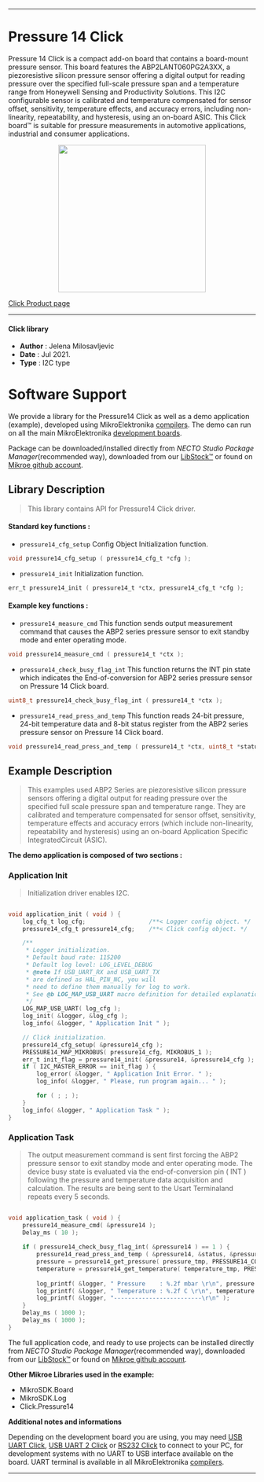 
---
# Pressure 14 Click

Pressure 14 Click is a compact add-on board that contains a board-mount pressure sensor. This board features the ABP2LANT060PG2A3XX, a piezoresistive silicon pressure sensor offering a digital output for reading pressure over the specified full-scale pressure span and a temperature range from Honeywell Sensing and Productivity Solutions. This I2C configurable sensor is calibrated and temperature compensated for sensor offset, sensitivity, temperature effects, and accuracy errors, including non-linearity, repeatability, and hysteresis, using an on-board ASIC. This Click board™ is suitable for pressure measurements in automotive applications, industrial and consumer applications.

<p align="center">
  <img src="https://download.mikroe.com/images/click_for_ide/pressure14_click.png" height=300px>
</p>

[Click Product page](https://www.mikroe.com/pressure-14-click)

---


#### Click library

- **Author**        : Jelena Milosavljevic
- **Date**          : Jul 2021.
- **Type**          : I2C type


# Software Support

We provide a library for the Pressure14 Click
as well as a demo application (example), developed using MikroElektronika
[compilers](https://www.mikroe.com/necto-studio).
The demo can run on all the main MikroElektronika [development boards](https://www.mikroe.com/development-boards).

Package can be downloaded/installed directly from *NECTO Studio Package Manager*(recommended way), downloaded from our [LibStock&trade;](https://libstock.mikroe.com) or found on [Mikroe github account](https://github.com/MikroElektronika/mikrosdk_click_v2/tree/master/clicks).

## Library Description

> This library contains API for Pressure14 Click driver.

#### Standard key functions :

- `pressure14_cfg_setup` Config Object Initialization function.
```c
void pressure14_cfg_setup ( pressure14_cfg_t *cfg );
```

- `pressure14_init` Initialization function.
```c
err_t pressure14_init ( pressure14_t *ctx, pressure14_cfg_t *cfg );
```

#### Example key functions :

- `pressure14_measure_cmd` This function sends output measurement command that causes the ABP2 series pressure sensor to exit standby mode and enter operating mode.
```c
void pressure14_measure_cmd ( pressure14_t *ctx );
```

- `pressure14_check_busy_flag_int` This function returns the INT pin state which indicates the End-of-conversion for ABP2 series pressure sensor on Pressure 14 Click board.
```c
uint8_t pressure14_check_busy_flag_int ( pressure14_t *ctx );
```

- `pressure14_read_press_and_temp` This function reads 24-bit pressure, 24-bit temperature data and 8-bit status register from the ABP2 series pressure sensor on Pressure 14 Click board.
```c
void pressure14_read_press_and_temp ( pressure14_t *ctx, uint8_t *status_byte, uint32_t *pressure_data, uint32_t *temp_data );
```

## Example Description

> This examples used ABP2 Series are piezoresistive silicon pressure sensors offering a digital output for reading pressure over the specified full scale pressure span and temperature range. 
They are calibrated and temperature compensated for sensor offset, sensitivity, temperature effects and accuracy errors (which include non-linearity, repeatability and hysteresis) using an 
on-board Application Specific IntegratedCircuit (ASIC).

**The demo application is composed of two sections :**

### Application Init

> Initialization driver enables I2C.

```c

void application_init ( void ) {
    log_cfg_t log_cfg;                  /**< Logger config object. */
    pressure14_cfg_t pressure14_cfg;    /**< Click config object. */

    /** 
     * Logger initialization.
     * Default baud rate: 115200
     * Default log level: LOG_LEVEL_DEBUG
     * @note If USB_UART_RX and USB_UART_TX 
     * are defined as HAL_PIN_NC, you will 
     * need to define them manually for log to work. 
     * See @b LOG_MAP_USB_UART macro definition for detailed explanation.
     */
    LOG_MAP_USB_UART( log_cfg );
    log_init( &logger, &log_cfg );
    log_info( &logger, " Application Init " );

    // Click initialization.
    pressure14_cfg_setup( &pressure14_cfg );
    PRESSURE14_MAP_MIKROBUS( pressure14_cfg, MIKROBUS_1 );
    err_t init_flag = pressure14_init( &pressure14, &pressure14_cfg );
    if ( I2C_MASTER_ERROR == init_flag ) {       
        log_error( &logger, " Application Init Error. " );
        log_info( &logger, " Please, run program again... " );

        for ( ; ; );
    }
    log_info( &logger, " Application Task " );
}

```

### Application Task

> The output measurement command is sent first forcing the ABP2 pressure sensor to exit standby mode and enter operating mode. The device busy state is evaluated via the 
end-of-conversion pin ( INT ) following the pressure and temperature data acquisition and calculation. The results are being sent to the Usart Terminaland repeats every 5 seconds.

```c

void application_task ( void ) {
    pressure14_measure_cmd( &pressure14 );
    Delay_ms ( 10 );
    
    if ( pressure14_check_busy_flag_int( &pressure14 ) == 1 ) {
        pressure14_read_press_and_temp ( &pressure14, &status, &pressure_tmp, &temperature_tmp );    
        pressure = pressure14_get_pressure( pressure_tmp, PRESSURE14_CONV_UNIT_MILIBAR );
        temperature = pressure14_get_temperature( temperature_tmp, PRESSURE14_CONV_UNIT_CELSIUS );
    
        log_printf( &logger, " Pressure    : %.2f mbar \r\n", pressure );
        log_printf( &logger, " Temperature : %.2f C \r\n", temperature );
        log_printf( &logger, "-------------------------\r\n" );
    }
    Delay_ms ( 1000 );
    Delay_ms ( 1000 );
}

```

The full application code, and ready to use projects can be installed directly from *NECTO Studio Package Manager*(recommended way), downloaded from our [LibStock&trade;](https://libstock.mikroe.com) or found on [Mikroe github account](https://github.com/MikroElektronika/mikrosdk_click_v2/tree/master/clicks).

**Other Mikroe Libraries used in the example:**

- MikroSDK.Board
- MikroSDK.Log
- Click.Pressure14

**Additional notes and informations**

Depending on the development board you are using, you may need
[USB UART Click](https://www.mikroe.com/usb-uart-click),
[USB UART 2 Click](https://www.mikroe.com/usb-uart-2-click) or
[RS232 Click](https://www.mikroe.com/rs232-click) to connect to your PC, for
development systems with no UART to USB interface available on the board. UART
terminal is available in all MikroElektronika
[compilers](https://shop.mikroe.com/compilers).

---
